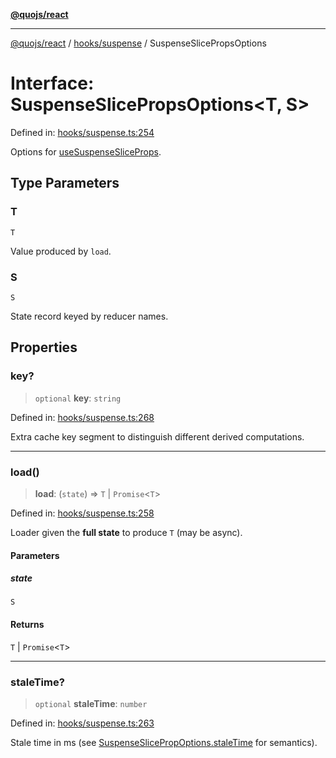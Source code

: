 [**@quojs/react**](../../../README.md)

***

[@quojs/react](../../../README.md) / [hooks/suspense](../README.md) / SuspenseSlicePropsOptions

# Interface: SuspenseSlicePropsOptions\<T, S\>

Defined in: [hooks/suspense.ts:254](https://github.com/quojs/quojs/blob/bb0aab212261db76d8cdd24be568e1eb39570c11/packages/react/src/hooks/suspense.ts#L254)

Options for [useSuspenseSliceProps](../functions/useSuspenseSliceProps.md).

## Type Parameters

### T

`T`

Value produced by `load`.

### S

`S`

State record keyed by reducer names.

## Properties

### key?

> `optional` **key**: `string`

Defined in: [hooks/suspense.ts:268](https://github.com/quojs/quojs/blob/bb0aab212261db76d8cdd24be568e1eb39570c11/packages/react/src/hooks/suspense.ts#L268)

Extra cache key segment to distinguish different derived computations.

***

### load()

> **load**: (`state`) => `T` \| `Promise`\<`T`\>

Defined in: [hooks/suspense.ts:258](https://github.com/quojs/quojs/blob/bb0aab212261db76d8cdd24be568e1eb39570c11/packages/react/src/hooks/suspense.ts#L258)

Loader given the **full state** to produce `T` (may be async).

#### Parameters

##### state

`S`

#### Returns

`T` \| `Promise`\<`T`\>

***

### staleTime?

> `optional` **staleTime**: `number`

Defined in: [hooks/suspense.ts:263](https://github.com/quojs/quojs/blob/bb0aab212261db76d8cdd24be568e1eb39570c11/packages/react/src/hooks/suspense.ts#L263)

Stale time in ms (see [SuspenseSlicePropOptions.staleTime](SuspenseSlicePropOptions.md#staletime) for semantics).
